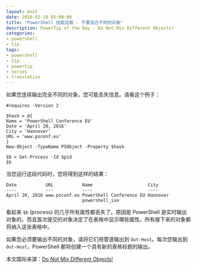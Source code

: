 ```yaml
---
layout: post
date: 2016-02-18 05:00:00
title: "PowerShell 技能连载 - 不要混合不同的对象"
description: PowerTip of the Day - Do Not Mix Different Objects!
categories:
- powershell
- tip
tags:
- powershell
- tip
- powertip
- series
- translation
---
```

如果您连续输出完全不同的对象，您可能丢失信息。请看这个例子：

    #requires -Version 2

    $hash = @{
    Name = 'PowerShell Conference EU'
    Date = 'April 20, 2016'
    City = 'Hannover'
    URL = 'www.psconf.eu'
    }
    New-Object -TypeName PSObject -Property $hash
    
    $b = Get-Process -Id $pid
    $b

当您运行这段代码时，您将得到这样的结果：

    Date           URL           Name                     City    
    ----           ---           ----                     ----    
    April 20, 2016 www.psconf.eu PowerShell Conference EU Hannover
                                 powershell_ise

看起来 `$b` (process) 的几乎所有属性都丢失了。原因是 PowerShell 是实时输出对象的，而且首次提交的对象决定了在表格中显示哪些属性。所有接下来的对象都将纳入这张表格中。

如果您必须要输出不同的对象，请将它们用管道输出到 `Out-Host`。每次您输出到 `Out-Host`，PowerShell 都将创建一个具有新的表格标题的输出。

<!--more-->
本文国际来源：[Do Not Mix Different Objects!](http://community.idera.com/powershell/powertips/b/tips/posts/do-not-mix-different-objects)
